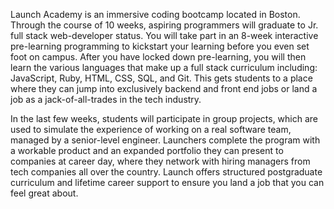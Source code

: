 Launch Academy is an immersive coding bootcamp located in Boston. Through the course of 10 weeks, aspiring programmers will graduate to Jr. full stack web-developer status. You will take part in an 8-week interactive pre-learning programming to kickstart your learning before you even set foot on campus. After you have locked down pre-learning, you will then learn the various languages that make up a full stack curriculum including: JavaScript, Ruby, HTML, CSS, SQL, and Git. This gets students to a place where they can jump into exclusively backend and front end jobs or land a job as a jack-of-all-trades in the tech industry. 

In the last few weeks, students will participate in group projects, which are used to simulate the experience of working on a real software team, managed by a senior-level engineer. Launchers complete the program with a workable product and an expanded portfolio they can present to companies at career day, where they network with hiring managers from tech companies all over the country. Launch offers structured postgraduate curriculum and lifetime career support to ensure you land a job that you can feel great about. 



